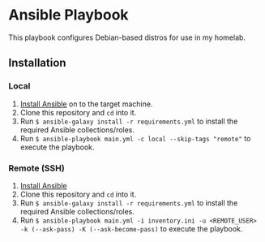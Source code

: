 # Ansible Playbook

This playbook configures Debian-based distros for use in my homelab.

## Installation

### Local
  1. [Install Ansible](https://docs.ansible.com/ansible/latest/installation_guide/intro_installation.html) on to the target machine.
  2. Clone this repository and `cd` into it.
  3. Run `$ ansible-galaxy install -r requirements.yml` to install the required Ansible collections/roles.
  4. Run `$ ansible-playbook main.yml -c local --skip-tags "remote"` to execute the playbook.

### Remote (SSH)
  1. [Install Ansible](https://docs.ansible.com/ansible/latest/installation_guide/intro_installation.html)
  2. Clone this repository and `cd` into it.
  3. Run `$ ansible-galaxy install -r requirements.yml` to install the required Ansible collections/roles.
  4. Run `$ ansible-playbook main.yml -i inventory.ini -u <REMOTE_USER> -k (--ask-pass) -K (--ask-become-pass)` to execute the playbook.
